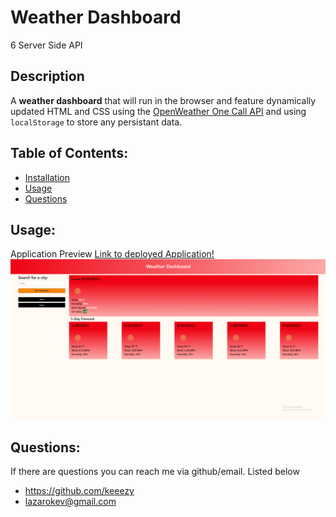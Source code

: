 # Weather Dashboard
6 Server Side API
## Description
A **weather dashboard** that will run in the browser and feature dynamically updated HTML and CSS using the [OpenWeather One Call API](https://openweathermap.org/api/one-call-api) and using `localStorage` to store any persistant data.

## Table of Contents:
* [Installation](#installation)
* [Usage](#usage)
* [Questions](#questions)

## Usage:
Application Preview
[Link to deployed Application!](https://keeezy.github.io/06-Server-Side-APIs/)
<img alt="preveiw" src="./assets/images/weatherAppSC.png">

## Questions:
If there are questions you can reach me via github/email. Listed below
- https://github.com/keeezy
- lazarokev@gmail.com 